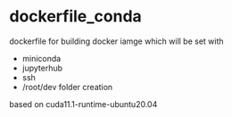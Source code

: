 # dockerfile_conda
dockerfile for building docker iamge which will be set with 
* miniconda
* jupyterhub
* ssh
* /root/dev folder creation 

based on cuda11.1-runtime-ubuntu20.04
